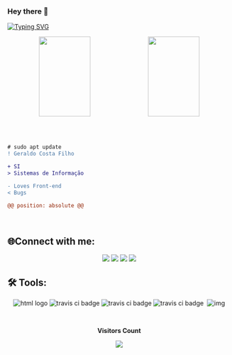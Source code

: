 <!--
Hey 👋, I'm
## Geraldo Costa  
I'm a Front-end developer always open to new challenges and ready to face changes.  
I create cheatsheets, technical how-to articles. 
-->
### Hey there 👋

[![Typing SVG](https://readme-typing-svg.herokuapp.com/?color=2c70ff&size=35&center=true&vCenter=true&width=1000&lines=Hey,+My+name+is+Geraldo+Costa;I'm+30+years+old;I'm+a+front-end+Developer;I+Graduated+systems+Development;Be+Welcome!+:%29)](https://git.io/typing-svg)

<div align="center">
  <a href="https://github.com/geraldotech"></a>
  <img height="180em" width="48%" src="https://github-readme-stats.vercel.app/api?username=geraldotech&show_icons=true&theme=dark&include_all_commits=true&count_private=true"/>
  <img height="180em" width="48%" src="https://github-readme-stats.vercel.app/api/top-langs/?username=geraldotech&hide=html,php,batchfile,c&layout=compact&langs_count=7&theme=dark"/>
</div>
<!---
old top lags:
<img height="180em" src="https://github-readme-stats.vercel.app/api/top-langs/?username=geraldotech&layout=compact&langs_count=7&theme=dark"/>
url to get changes:
<img src="https://github-readme-stats.vercel.app/api/top-langs/?username=itsrasfa&hide=html,php,bat&layout=compact&langs_count=7&theme=nord&bg_color=0D1017&hide_border=true"/>
--->
  <!---
  <div style="display: inline_block"><br>
   <img align="center" alt="Geral-HTML" height="30" width="40" src="https://raw.githubusercontent.com/devicons/devicon/master/icons/javascript/javascript-plain.svg">
  <img align="center" alt="Geral-HTML" height="30" width="40" src="https://raw.githubusercontent.com/devicons/devicon/master/icons/html5/html5-original.svg">
  <img align="center" alt="Geral-CSS" height="30" width="40" src="https://raw.githubusercontent.com/devicons/devicon/master/icons/css3/css3-original.svg">
   <img align="center" alt="Geral-CSS" height="30" width="40" src="https://cdn.jsdelivr.net/gh/devicons/devicon/icons/php/php-original.svg">
   <img align="center" alt="Geral-CSS" height="30" width="65" src="https://img.shields.io/badge/Ubuntu-E95420?style=for-the-badge&logo=ubuntu&logoColor=white">
 --->


 &nbsp;
  &nbsp;
   &nbsp;

 ```diff

# sudo apt update
! Geraldo Costa Filho

+ SI
> Sistemas de Informação

- Loves Front-end
< Bugs

@@ position: absolute @@


```

  &nbsp;
   &nbsp;
  
  ## 🌐Connect with me:
  <div align="center">
 <a href="https://geraldox.com" target="_blank"><img src="https://img.shields.io/badge/-Website-000000?style=for-the-badge&logo=About.me&logoColor=white" target="_blank"></a>
  <a href="https://instagram.com/gmapdev" target="_blank"><img src="https://img.shields.io/badge/-Instagram-%23E4405F?style=for-the-badge&logo=instagram&logoColor=white" target="_blank"></a>
  <a href ="mailto:geraldo.filho92@hotmail.com"><img src="https://img.shields.io/badge/-Email-%23333?style=for-the-badge&logo=gmail&logoColor=white" target="_blank"></a>
  <a href="https://www.linkedin.com/in/geraldo-petronilo/" target="_blank"><img src="https://img.shields.io/badge/-LinkedIn-%230077B5?style=for-the-badge&logo=linkedin&logoColor=white" target="_blank"></a> 
  </div>
  

## 🛠 Tools:

<p align="center">
     <img
      src="https://img.shields.io/badge/HTML5-E34F26?style=for-the-badge&logo=html5&logoColor=white"
      alt="html logo"
    />
    <img
      src="https://img.shields.io/badge/CSS3-1572B6?style=for-the-badge&logo=css3&logoColor=white"
      alt="travis ci badge"
    />
    <img
      src="https://img.shields.io/badge/JavaScript-323330?style=for-the-badge&logo=javascript&logoColor=F7DF1E"
      alt="travis ci badge"
    />
    <img
      src="https://img.shields.io/badge/Vue.js-35495E?style=for-the-badge&logo=vuedotjs&"
      alt="travis ci badge"
    />
    <img
      src="https://img.shields.io/badge/Netlify-00C7B7?style=for-the-badge&logo=netlify&logoColor=white"
      alt=""
    />
  <img src="https://camo.githubusercontent.com/ec0d32e85caf4723d5182a75338c89f85a2c3679aed0c46c9ee9fd1c8dc2a316/68747470733a2f2f696d672e736869656c64732e696f2f62616467652f6769742d2532334630353033332e7376673f7374796c653d666f722d7468652d6261646765266c6f676f3d676974266c6f676f436f6c6f723d7768697465" alt="img"
    
</p>


<div align="center">
<br><p align="centre"><b>Visitors Count</b></p>  
 <p align="center">
        <img
          align="center"
          src="https://profile-counter.glitch.me/{geraldotech}/count.svg"
        />
      </p>
<br>
</div>



<!---
geraldotech/geraldotech is a ✨ special ✨ repository because its `README.md` (this file) appears on your GitHub profile.
You can click the Preview link to take a look at your changes.
--->


